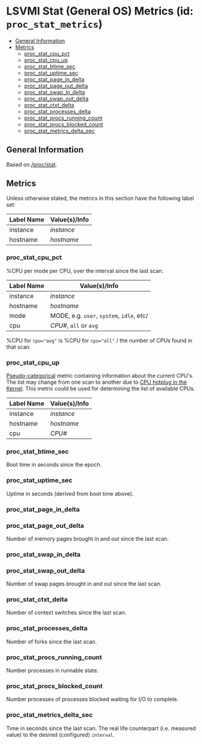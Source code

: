 # LSVMI Stat (General OS) Metrics (id: `proc_stat_metrics`)

<!-- TOC tocDepth:2..3 chapterDepth:2..6 -->

- [General Information](#general-information)
- [Metrics](#metrics)
  - [proc_stat_cpu_pct](#proc_stat_cpu_pct)
  - [proc_stat_cpu_up](#proc_stat_cpu_up)
  - [proc_stat_btime_sec](#proc_stat_btime_sec)
  - [proc_stat_uptime_sec](#proc_stat_uptime_sec)
  - [proc_stat_page_in_delta](#proc_stat_page_in_delta)
  - [proc_stat_page_out_delta](#proc_stat_page_out_delta)
  - [proc_stat_swap_in_delta](#proc_stat_swap_in_delta)
  - [proc_stat_swap_out_delta](#proc_stat_swap_out_delta)
  - [proc_stat_ctxt_delta](#proc_stat_ctxt_delta)
  - [proc_stat_processes_delta](#proc_stat_processes_delta)
  - [proc_stat_procs_running_count](#proc_stat_procs_running_count)
  - [proc_stat_procs_blocked_count](#proc_stat_procs_blocked_count)
  - [proc_stat_metrics_delta_sec](#proc_stat_metrics_delta_sec)

<!-- /TOC -->

## General Information

Based on [/proc/stat](https://man7.org/linux/man-pages/man5/proc_stat.5.html).

## Metrics

Unless otherwise stated, the metrics in this section have the following label set:

| Label Name | Value(s)/Info |
| --- | --- |
| instance | _instance_ |
| hostname | _hostname_ |

### proc_stat_cpu_pct

%CPU per mode per CPU, over the interval since the last scan.

| Label Name | Value(s)/Info |
| --- | --- |
| instance | _instance_ |
| hostname | _hostname_ |
| mode | MODE, e.g. `user`, `system`, `idle`, etc/ |
| cpu | _CPU\#_, `all` or `avg`  |

%CPU for `cpu="avg"` is %CPU for `cpu="all"` / the number of CPUs found in that scan.

### proc_stat_cpu_up

[Pseudo-categorical](internals.md#pseudo-categorical-metrics ) metric containing information about the current CPU's. The list may change from one scan to another due to [CPU hotplug in the Kernel](https://docs.kernel.org/core-api/cpu_hotplug.html). This metric could be used for determining the list of available CPUs.

| Label Name | Value(s)/Info |
| --- | --- |
| instance | _instance_ |
| hostname | _hostname_ |
| cpu | _CPU\#_  |

### proc_stat_btime_sec

Boot time in seconds since the epoch.

### proc_stat_uptime_sec

Uptime in seconds (derived from boot time above).

### proc_stat_page_in_delta

### proc_stat_page_out_delta

Number of memory pages brought in and out since the last scan.

### proc_stat_swap_in_delta

### proc_stat_swap_out_delta

Number of swap pages brought in and out since the last scan.

### proc_stat_ctxt_delta

Number of context switches since the last scan.

### proc_stat_processes_delta

Number of forks since the last scan.

### proc_stat_procs_running_count

Number processes in runnable state.

### proc_stat_procs_blocked_count

Number processes of processes blocked waiting for I/O to complete.  

### proc_stat_metrics_delta_sec

Time in seconds since the last scan. The real life counterpart (i.e. measured value) to the desired (configured) `interval`.
